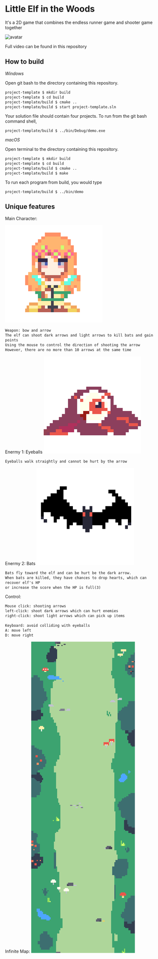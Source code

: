 # Little Elf in the Woods

It's a 2D game that combines the endless runner game and shooter game together

![avatar](elf.GIF)

Full video can be found in this repository
## How to build

*Windows*

Open git bash to the directory containing this repository.

```
project-template $ mkdir build
project-template $ cd build
project-template/build $ cmake ..
project-template/build $ start project-template.sln
```

Your solution file should contain four projects.
To run from the git bash command shell, 

```
project-template/build $ ../bin/Debug/demo.exe
```

*macOS*

Open terminal to the directory containing this repository.

```
project-template $ mkdir build
project-template $ cd build
project-template/build $ cmake ..
project-template/build $ make
```

To run each program from build, you would type

```
project-template/build $ ../bin/demo
```


## Unique features 

Main Character:

![avatar](/arts/Character.GIF)
```
Weapon: bow and arrow
The elf can shoot dark arrows and light arrows to kill bats and gain points
Using the mouse to control the direction of shooting the arrow
However, there are no more than 10 arrows at the same time
```
Enermy 1:
Eyeballs
![avatar](/arts/eye.GIF)
```
Eyeballs walk straightly and cannot be hurt by the arrow
```
Enermy 2:
Bats
![avatar](/arts/bat.GIF)
```
Bats fly toward the elf and can be hurt be the dark arrow.
When bats are killed, they have chances to drop hearts, which can recover elf's HP 
or increase the score when the HP is full(3)
```
Control:
```
Mouse click: shooting arrows
left-click: shoot dark arrows which can hurt enemies
right-click: shoot light arrows which can pick up items

Keyboard: avoid colliding with eyeballs
A: move left
D: move right
```

Infinite Map:
![avatar](/textures/map.png)